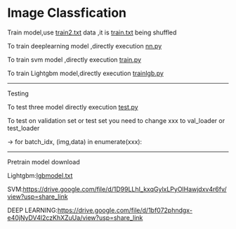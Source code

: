 # Image Classfication

Train model,use [train2.txt](https://github.com/Robert0831/Classfication/blob/main/train2.txt) data ,it is [train.txt](https://github.com/Robert0831/Classfication/blob/main/train.txt) being shuffled

To train deeplearning  model ,directly execution [nn.py](https://github.com/Robert0831/Classfication/blob/main/nn.py)

To train svm model ,directly execution [train.py](https://github.com/Robert0831/Classfication/blob/main/train.py)

To train Lightgbm model,directly execution [trainlgb.py](https://github.com/Robert0831/Classfication/blob/main/trainlgb.py)

----------------------------------------------------------------------------
Testing

To test three model directly execution [test.py](https://github.com/Robert0831/Classfication/blob/main/test.py)

To test on validation set or test set you need to change xxx to val_loader or test_loader

->  for batch_idx, (img,data) in enumerate(xxx):

----------------------------------------------------------------------------

Pretrain model download

Lightgbm:[lgbmodel.txt](https://github.com/Robert0831/Classfication/blob/main/lgbmodel.txt)

SVM:https://drive.google.com/file/d/1D99LLhI_kxqGylxLPyOlHawjdxv4r6fv/view?usp=share_link

DEEP LEARNING:https://drive.google.com/file/d/1bf072phndgx-e40jNyDV4l2czKhXZuUa/view?usp=share_link
